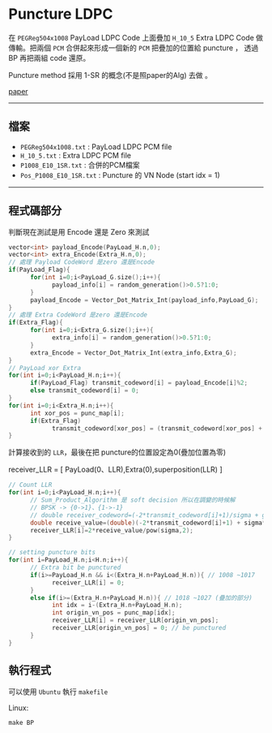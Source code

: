 # Puncture LDPC
在 `PEGReg504x1008` PayLoad LDPC Code 上面疊加 `H_10_5` Extra LDPC Code 做傳輸。把兩個 `PCM` 合併起來形成一個新的 `PCM` 把疊加的位置給 puncture ， 透過 BP 再把兩組 code 還原。

Puncture method 採用 1-SR 的概念(不是照paper的Alg) 去做 。

[paper](https://ieeexplore.ieee.org/document/6398903)

---
## 檔案

- `PEGReg504x1008.txt` : PayLoad LDPC PCM file
- `H_10_5.txt` : Extra LDPC PCM file
- `P1008_E10_1SR.txt` : 合併的PCM檔案
- `Pos_P1008_E10_1SR.txt` : Puncture 的 VN Node (start idx = 1)

---

## 程式碼部分
判斷現在測試是用 Encode 還是 Zero 來測試 
``` c++ =
vector<int> payload_Encode(PayLoad_H.n,0);
vector<int> extra_Encode(Extra_H.n,0);
// 處理 Payload CodeWord 是zero 還是Encode
if(PayLoad_Flag){
      for(int i=0;i<PayLoad_G.size();i++){
            payload_info[i] = random_generation()>0.5?1:0;
      }
      payload_Encode = Vector_Dot_Matrix_Int(payload_info,PayLoad_G);
}
// 處理 Extra CodeWord 是zero 還是Encode
if(Extra_Flag){
      for(int i=0;i<Extra_G.size();i++){
            extra_info[i] = random_generation()>0.5?1:0;
      }
      extra_Encode = Vector_Dot_Matrix_Int(extra_info,Extra_G);
}
// PayLoad xor Extra
for(int i=0;i<PayLoad_H.n;i++){
      if(PayLoad_Flag) transmit_codeword[i] = payload_Encode[i]%2;
      else transmit_codeword[i] = 0;
}
for(int i=0;i<Extra_H.n;i++){
      int xor_pos = punc_map[i];
      if(Extra_Flag) 
            transmit_codeword[xor_pos] = (transmit_codeword[xor_pos] + (extra_Encode[i]%2))%2; 
}
```

計算接收到的 `LLR`，最後在把 puncture的位置設定為0(疊加位置為零)

receiver_LLR = [ PayLoad(0、LLR),Extra(0),superposition(LLR) ] 
``` c++ = 
// Count LLR
for(int i=0;i<PayLoad_H.n;i++){
      // Sum_Product_Algorithm 是 soft decision 所以在調變的時候解
      // BPSK -> {0->1}、{1->-1}
      // double receiver_codeword=(-2*transmit_codeword[i]+1)/sigma + gasdev(); // power up
      double receive_value=(double)(-2*transmit_codeword[i]+1) + sigma*gasdev(); // fixed power
      receiver_LLR[i]=2*receive_value/pow(sigma,2); 
}

// setting puncture bits
for(int i=PayLoad_H.n;i<H.n;i++){
      // Extra bit be punctured
      if(i>=PayLoad_H.n && i<(Extra_H.n+PayLoad_H.n)){ // 1008 ~1017
            receiver_LLR[i] = 0;
      }
      else if(i>=(Extra_H.n+PayLoad_H.n)){ // 1018 ~1027 (疊加的部分)
            int idx = i-(Extra_H.n+PayLoad_H.n);
            int origin_vn_pos = punc_map[idx];
            receiver_LLR[i] = receiver_LLR[origin_vn_pos];   
            receiver_LLR[origin_vn_pos] = 0; // be punctured 
      }
}
```

## 執行程式
可以使用 `Ubuntu` 執行 `makefile`

Linux:
```
make BP
```
